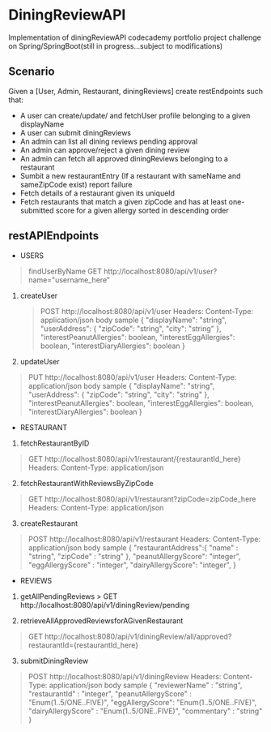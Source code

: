 # DiningReviewAPI
Implementation of diningReviewAPI codecademy portfolio project challenge on Spring/SpringBoot(still in progress...subject to modifications)

## Scenario
Given a [User, Admin, Restaurant, diningReviews] create restEndpoints such that:
- A user can create/update/ and fetchUser profile belonging to a given displayName
- A user can submit diningReviews
- An admin can list all dining reviews pending approval
- An admin can approve/reject a given dining review
- An admin can fetch all approved diningReviews belonging to a restaurant
- Sumbit a new restaurantEntry (If a restaurant with sameName and sameZipCode exist) report failure
- Fetch details of a restaurant given its uniqueId
- Fetch restaurants that match a given zipCode and has at least one-submitted score for a given allergy sorted in
  descending order

## restAPIEndpoints
* USERS
> findUserByName 
  GET http://localhost:8080/api/v1/user?name="username_here"
  
 1. createUser
    > POST http://localhost:8080/api/v1/user
    Headers: Content-Type: application/json
    body sample
      {
		    "displayName": "string",
		    "userAddress": {
			    "zipCode": "string",
		      "city": "string"
		  },
		  "interestPeanutAllergies": boolean,
		  "interestEggAllergies": boolean,
		  "interestDiaryAllergies": boolean
	    }

  2. updateUser
   > PUT http://localhost:8080/api/v1/user
   Headers: Content-Type: application/json
   body sample
   {
      "displayName": "string",
      "userAddress": {
        "zipCode": "string",
          "city": "string"
      },
      "interestPeanutAllergies": boolean,
      "interestEggAllergies": boolean,
      "interestDiaryAllergies": boolean
    }

  * RESTAURANT
  1. fetchRestaurantByID
  > GET http://localhost:8080/api/v1/restaurant/{restaurantId_here}
    Headers: Content-Type: application/json

  2. fetchRestaurantWithReviewsByZipCode
  > GET http://localhost:8080/api/v1/restaurant?zipCode=zipCode_here
    Headers: Content-Type: application/json

  3. createRestaurant
  > POST http://localhost:8080/api/v1/restaurant
   Headers: Content-Type: application/json
   body sample
    {
      "restaurantAddress":{
       "name" : "string",
       "zipCode" : "string"
       },
      "peanutAllergyScore": "integer",
      "eggAllergyScore" : "integer",
      "dairyAllergyScore": "integer",
    }

  * REVIEWS
  1. getAllPendingReviews
    > GET http://localhost:8080/api/v1/diningReview/pending

  2. retrieveAllApprovedReviewsforAGivenRestaurant
   > GET http://localhost:8080/api/v1/diningReview/all/approved?restaurantId={restaurantId_here}

  3. submitDiningReview
   > POST http://localhost:8080/api/v1/diningReview
   Headers: Content-Type: application/json
   body sample
    {
      "reviewerName" : "string",
      "restaurantId" : "integer",
      "peanutAllergyScore" : "Enum(1..5/ONE..FIVE)",
      "eggAllergyScore": "Enum(1..5/ONE..FIVE)",
      "dairyAllergyScore" : "Enum(1..5/ONE..FIVE)",
      "commentary" : "string"
  }

  

 
